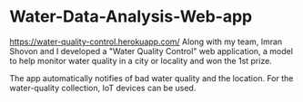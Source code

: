 # Water-Data-Analysis-Web-app
https://water-quality-control.herokuapp.com/
Along with my team, Imran Shovon and I developed a "Water
Quality Control" web application, a model to help monitor
water quality in a city or locality and won the 1st prize.

The app automatically notifies of bad water quality and the location. For the water-quality collection, IoT devices can be used.

